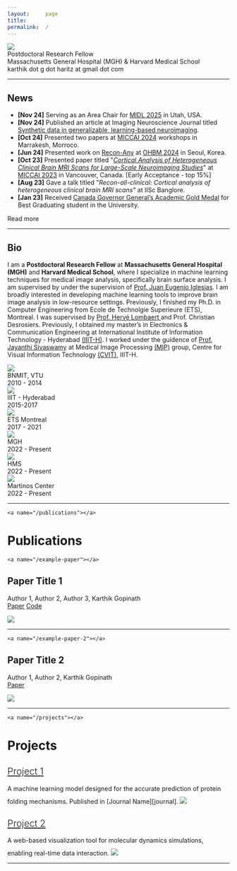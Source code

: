 ```yaml
---
layout:     page
title:  
permalink:  /
---
```

<div class="row">
    <div class="col-sm-6 col-xs-12">
        <img src="/img/karthik.png">
    </div>
    <div class="col-sm-6 col-xs-12" style="margin-bottom: 0;">
        Postdoctoral Research Fellow<br>
        Massachusetts General Hospital (MGH) & Harvard Medical School<br>
        karthik dot g dot haritz at gmail dot com
    </div>
</div>
<hr>

<a name="/news"></a>

## News

- **[Nov 24]** Serving as an Area Chair for [MIDL 2025](https://2025.midl.io/organization) in Utah, USA.
- **[Nov 24]** Published an article at Imaging Neuroscience Journal titled [Synthetic data in generalizable, learning-based neuroimaging](https://direct.mit.edu/imag/article/doi/10.1162/imag_a_00337/124867).
- **[Oct 24]** Presented two papers at [MICCAI 2024](https://conferences.miccai.org/2024/en/) workshops in Marrakesh, Morroco.
- **[Jun 24]** Presented work on [Recon-Any](https://surfer.nmr.mgh.harvard.edu/fswiki/ReconAny) at [OHBM 2024](https://ww6.aievolution.com/hbm2401/Abstracts/viewAbs?abs=3954) in Seoul, Korea.
- **[Oct 23]** Presented paper titled "*[Cortical Analysis of Heterogeneous Clinical Brain MRI Scans for Large-Scale Neuroimaging Studies](https://link.springer.com/chapter/10.1007/978-3-031-43993-3_4)*" at [MICCAI 2023](https://conferences.miccai.org/2023/en/) in Vancouver, Canada. [Early Acceptance - top 15%]
- **[Aug 23]** Gave a talk titled "*Recon-all-clinical: Cortical analysis of heterogeneous clinical brain MRI scans"* at IISc Banglore.
- **[Jan 23]** Received [Canada Governor General’s Academic Gold Medal](https://www.gg.ca/en/honours/recipients/116-112129) for Best Graduating student in the University.

<div id="read-more-button">
    <a nohref>Read more</a>
</div>
<hr>

<a name="/bio"></a>
## Bio

I am a **Postdoctoral Research Fellow** at **Massachusetts General Hospital (MGH)** and **Harvard Medical School**, where I specialize in machine learning techniques for medical image analysis, specifically brain surface analysis. I am supervised by under the supervision of [Prof. Juan Eugenio Iglesias](). I am broadly interested in developing machine learning tools to improve brain image analysis in low-resource settings. Previously, I finished my Ph.D. in Computer Engineering from Ecole de Technolgie Superieure (ETS), Montreal. I was supervised by [Prof. Hervé Lombaert ](https://shape.polymtl.ca/lombaert/)and Prof. Christian Desrosiers. Previously, I obtained my master’s in Electronics & Communication Engineering at International Institute of Information Technology - Hyderabad [(IIIT-H)](http://iiit.ac.in). I worked under the guidence of [Prof. Jayanthi Sivaswamy](http://iiit.ac.in/people/faculty/jsivaswamy/) at Medical Image Processing [(MIP)](http://cvit.iiit.ac.in/projects/mip) group, Centre for Visual Information Technology [(CVIT)](http://cvit.iiit.ac.in), IIIT-H.

<div class="row" id="timeline-logos">
    <div class="col-xs-3">
        <div class="logo-wrap">
            <span class="helper"></span>
            <a href="//bnmit.org"><img  src="/img/logos/bnmit.jpg"></a>
        </div>
        <div class="logo-desc">
            BNMIT, VTU<br>
            2010 - 2014
        </div>
    </div>
    <div class="col-xs-3">
        <div class="logo-wrap">
            <span class="helper"></span>
            <a href="//iiit.ac.in"><img  src="/img/logos/iiith.jpg"></a>
        </div>
        <div class="logo-desc">
            IIIT - Hyderabad<br>
            2015-2017
        </div>
    </div>
    <div class="col-xs-2">
        <div class="logo-wrap">
            <span class="helper"></span>
            <a href="//etsmtl.ca"><img  src="/img/logos/ets.jpg"></a>
        </div>
        <div class="logo-desc">
            ETS Montreal<br>
            2017 - 2021
        </div>
    </div>
    <div class="col-xs-3">
        <div class="logo-wrap">
            <span class="helper"></span>
            <a target="_blank" href="//massgeneral.org"><img  src="/img/logos/mgb.jpg"></a>
        </div>
        <div class="logo-desc">
            MGH<br>
            2022 - Present
        </div>
    </div>
    <div class="col-xs-3">
        <div class="logo-wrap">
            <span class="helper"></span>
            <a target="_blank" href="//hms.harvard.edu/"><img  src="/img/logos/hms.jpg"></a>
        </div>
        <div class="logo-desc">
            HMS<br>
            2022 - Present
        </div>
    </div>
    <div class="col-xs-3">
        <div class="logo-wrap">
            <span class="helper"></span>
            <a target="_blank" href="//martinos.org"><img  src="/img/logos/martinos.jpg"></a>
        </div>
        <div class="logo-desc">
            Martinos Center<br>
            2022 - Present
        </div>
    </div>

</div>

<hr>

`<a name="/publications"></a>`

# Publications

`<a name="/example-paper"></a>`

<h2 class="pubt">Paper Title 1</h2>
<p class="pubd">
    <span class="authors">Author 1, Author 2, Author 3, Karthik Gopinath</span><br>
    <span class="links">
        <a target="_blank" href="https://doi.org/example">Paper</a>
        <a target="_blank" href="https://github.com/example-repo">Code</a>
    </span>
</p>
<img src="/img/publications/example1.jpg">
<hr>

`<a name="/example-paper-2"></a>`

<h2 class="pubt">Paper Title 2</h2>
<p class="pubd">
    <span class="authors">Author 1, Author 2, Karthik Gopinath</span><br>
    <span class="links">
        <a target="_blank" href="https://doi.org/example2">Paper</a>
    </span>
</p>
<img src="/img/publications/example2.jpg">
<hr>

`<a name="/projects"></a>`

# Projects

<div class="row">
    <div class="col-sm-6">
        <h2 class="talkt" style="font-weight:300;"><a target="_blank" href="http://example-project-1.com">Project 1</a></h2>
        <p class="talkd">
            A machine learning model designed for the accurate prediction of protein folding mechanisms. Published in [Journal Name][journal].
            <a target="_blank" href="http://example-project-1.com"><img style="margin-top:10px;" src="/img/projects/project1.jpg"></a>
        </p>
    </div>
    <div class="col-sm-6">
        <h2 class="talkt" style="font-weight:300;"><a target="_blank" href="http://example-project-2.com">Project 2</a></h2>
        <p class="talkd">
            A web-based visualization tool for molecular dynamics simulations, enabling real-time data interaction.
            <a target="_blank" href="http://example-project-2.com"><img style="margin-top:10px;" src="/img/projects/project2.jpg"></a>
        </p>
    </div>
</div>

<script src="/js/jquery.min.js"></script>

<script type="text/javascript">
    $('ul:gt(0) li:gt(12)').hide();
    $('#read-more-button > a').click(function() {
        $('ul:gt(0) li:gt(12)').show();
        $('#read-more-button').hide();
    });
</script>

---

[1]: //mlp.cc.gatech.edu
[2]: ///www.cc.gatech.edu/~dbatra/
[3]: //www.cc.gatech.edu/~parikh/
[4]: //www.qbi.uq.edu.au/professor-geoffrey-goodhill
[5]: //researchers.uq.edu.au/researcher/2490
[6]: http://cns.qbi.uq.edu.au/
[7]: //developers.google.com/open-source/gsoc/
[8]: /posts/summer-of-code/
[9]: /posts/gsoc-reunion-2014/
[10]: //blog.sdslabs.co/2012/09/hacku
[11]: //blog.sdslabs.co/2014/02/code-fun-do
[12]: //www.facebook.com/SDSLabs/posts/527540147292475
[13]: /posts/deloitte-cctc-3/
[14]: /posts/google-india-community-summit/
[15]: //blog.sdslabs.co/2013/10/syntax-error-2013
[16]: //sdslabs.co/
[17]: //erdos.sdslabs.co/
[18]: //projecteuler.net/
